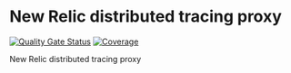 # New Relic distributed tracing proxy
[![Quality Gate Status](https://sonarcloud.io/api/project_badges/measure?project=bpalermo_new-relic-trace-proxy&metric=alert_status)](https://sonarcloud.io/summary/new_code?id=bpalermo_new-relic-trace-proxy)
[![Coverage](https://sonarcloud.io/api/project_badges/measure?project=bpalermo_new-relic-trace-proxy&metric=coverage)](https://sonarcloud.io/summary/new_code?id=bpalermo_new-relic-trace-proxy)

New Relic distributed tracing proxy
